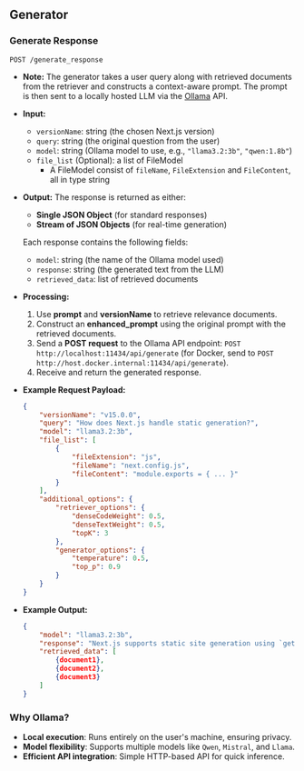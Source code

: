 ## Generator
### Generate Response
```
POST /generate_response
```
- **Note:** The generator takes a user query along with retrieved documents from the retriever and constructs a context-aware prompt. The prompt is then sent to a locally hosted LLM via the [Ollama](https://ollama.com/) API.
- **Input:**
    - `versionName`: string (the chosen Next.js version)
    - `query`: string (the original question from the user)
    - `model`: string (Ollama model to use, e.g., `"llama3.2:3b"`, `"qwen:1.8b"`)
    - `file_list` (Optional): a list of FileModel
        - A FileModel consist of `fileName`, `FileExtension` and `FileContent`, all in type string
- **Output:** The response is returned as either:
    - **Single JSON Object** (for standard responses)
    - **Stream of JSON Objects** (for real-time generation)

    Each response contains the following fields:
    - `model`: string (the name of the Ollama model used)
    - `response`: string (the generated text from the LLM)
    - `retrieved_data`: list of retrieved documents
- **Processing:**
    1. Use **prompt** and **versionName** to retrieve relevance documents.
    2. Construct an **enhanced_prompt** using the original prompt with the retrieved documents.
    3. Send a **POST request** to the Ollama API endpoint: `POST http://localhost:11434/api/generate` (for Docker, send to `POST http://host.docker.internal:11434/api/generate`).
    4. Receive and return the generated response.
- **Example Request Payload:**
    ```json
    {
        "versionName": "v15.0.0",
        "query": "How does Next.js handle static generation?",
        "model": "llama3.2:3b",
        "file_list": [
            {
                "fileExtension": "js",
                "fileName": "next.config.js",
                "fileContent": "module.exports = { ... }"
            }
        ],
        "additional_options": {
            "retriever_options": {
                "denseCodeWeight": 0.5,
                "denseTextWeight": 0.5,
                "topK": 3
            },
            "generator_options": {
                "temperature": 0.5,
                "top_p": 0.9
            }
        }
    }
    ```
- **Example Output:**
    ```json
    {
        "model": "llama3.2:3b",
        "response": "Next.js supports static site generation using `getStaticProps`. This function allows pre-rendering pages at build time for better performance.",
        "retrieved_data": [
            {document1},
            {document2},
            {document3}
        ]
    }
    ```
### **Why Ollama?**
- **Local execution**: Runs entirely on the user's machine, ensuring privacy.
- **Model flexibility**: Supports multiple models like `Qwen`, `Mistral`, and `Llama`.
- **Efficient API integration**: Simple HTTP-based API for quick inference.

